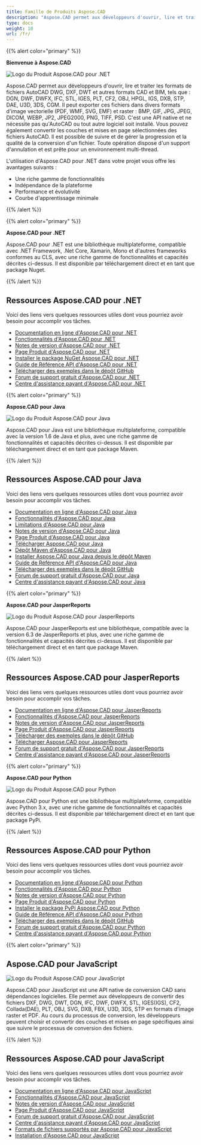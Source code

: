 ```yaml
---
title: Famille de Produits Aspose.CAD
description: "Aspose.CAD permet aux développeurs d'ouvrir, lire et traiter les formats de fichiers AutoCAD DWG, DXF, DWT et autres formats CAD et BIM, tels que : DGN, DWF, DWFX, IFC, STL, IGES, PLT, CF2, OBJ, HPGL, IGS, DXB, STP, DAE, U3D, 3DS, CGM"
type: docs
weight: 10
url: /fr/
---
```


{{% alert color="primary" %}}

**Bienvenue à Aspose.CAD**

![Logo du Produit Aspose.CAD pour .NET](/_assets/home_1.png)

Aspose.CAD permet aux développeurs d'ouvrir, lire et traiter les formats de fichiers AutoCAD DWG, DXF, DWT et autres formats CAD et BIM, tels que : DGN, DWF, DWFX, IFC, STL, IGES, PLT, CF2, OBJ, HPGL, IGS, DXB, STP, DAE, U3D, 3DS, CGM. Il peut exporter ces fichiers dans divers formats d'image vectorielle (PDF, WMF, SVG, EMF) et raster : BMP, GIF, JPG, JPEG, DICOM, WEBP, JP2, JPEG2000, PNG, TIFF, PSD. C'est une API native et ne nécessite pas qu'AutoCAD ou tout autre logiciel soit installé. Vous pouvez également convertir les couches et mises en page sélectionnées des fichiers AutoCAD.
Il est possible de suivre et de gérer la progression et la qualité de la conversion d'un fichier. Toute opération dispose d'un support d'annulation et est prête pour un environnement multi-thread.

L'utilisation d'Aspose.CAD pour .NET dans votre projet vous offre les avantages suivants :

- Une riche gamme de fonctionnalités
- Indépendance de la plateforme
- Performance et évolutivité
- Courbe d'apprentissage minimale

{{% /alert %}}

{{% alert color="primary" %}}

**Aspose.CAD pour .NET**

Aspose.CAD pour .NET est une bibliothèque multiplateforme, compatible avec .NET Framework, .Net Core, Xamarin, Mono et d'autres frameworks conformes au CLS, avec une riche gamme de fonctionnalités et capacités décrites ci-dessus. Il est disponible par téléchargement direct et en tant que package Nuget.

{{% /alert %}}

## **Ressources Aspose.CAD pour .NET**

Voici des liens vers quelques ressources utiles dont vous pourriez avoir besoin pour accomplir vos tâches.

- [Documentation en ligne d'Aspose.CAD pour .NET](/fr/cad/net/)
- [Fonctionnalités d'Aspose.CAD pour .NET](/fr/cad/net/product-overview/#advanced-api-features)
- [Notes de version d'Aspose.CAD pour .NET](https://releases.aspose.com/cad/net/release-notes/)
- [Page Produit d'Aspose.CAD pour .NET](https://products.aspose.com/cad/net/)
- [Installer le package NuGet Aspose.CAD pour .NET](https://www.nuget.org/packages/Aspose.CAD/)
- [Guide de Référence API d'Aspose.CAD pour .NET](https://reference.aspose.com/cad/net)
- [Télécharger des exemples dans le dépôt GitHub](https://github.com/aspose-cad/Aspose.CAD-for-.NET)
- [Forum de support gratuit d'Aspose.CAD pour .NET](https://forum.aspose.com/c/cad/19)
- [Centre d'assistance payant d'Aspose.CAD pour .NET](https://helpdesk.aspose.com/)

{{% alert color="primary" %}}

**Aspose.CAD pour Java**

![Logo du Produit Aspose.CAD pour Java](/_assets/home_2.png)

Aspose.CAD pour Java est une bibliothèque multiplateforme, compatible avec la version 1.6 de Java et plus, avec une riche gamme de fonctionnalités et capacités décrites ci-dessus. Il est disponible par téléchargement direct et en tant que package Maven.

{{% /alert %}}

## **Ressources Aspose.CAD pour Java**

Voici des liens vers quelques ressources utiles dont vous pourriez avoir besoin pour accomplir vos tâches.

- [Documentation en ligne d'Aspose.CAD pour Java](/fr/cad/java/)
- [Fonctionnalités d'Aspose.CAD pour Java](/fr/cad/java/product-overview/#advanced-api-features)
- [Limitations d'Aspose.CAD pour Java](/fr/cad/java/product-overview/#not-yet-supported)
- [Notes de version d'Aspose.CAD pour Java](https://releases.aspose.com/cad/java/release-notes/)
- [Page Produit d'Aspose.CAD pour Java](https://products.aspose.com/cad/java/)
- [Télécharger Aspose.CAD pour Java](https://releases.aspose.com/cad/java/)
- [Dépôt Maven d'Aspose.CAD pour Java](https://releases.aspose.com/java/repo/com/aspose/aspose-cad/)
- [Installer Aspose.CAD pour Java depuis le dépôt Maven](/fr/cad/java/installation/)
- [Guide de Référence API d'Aspose.CAD pour Java](https://reference.aspose.com/cad/java)
- [Télécharger des exemples dans le dépôt GitHub](https://github.com/aspose-cad/Aspose.CAD-for-Java)
- [Forum de support gratuit d'Aspose.CAD pour Java](https://forum.aspose.com/c/cad/19)
- [Centre d'assistance payant d'Aspose.CAD pour Java](https://helpdesk.aspose.com/)

{{% alert color="primary" %}}

**Aspose.CAD pour JasperReports**

![Logo du Produit Aspose.CAD pour JasperReports](/_assets/home_3.png)

Aspose.CAD pour JasperReports est une bibliothèque, compatible avec la version 6.3 de JasperReports et plus, avec une riche gamme de fonctionnalités et capacités décrites ci-dessus. Il est disponible par téléchargement direct et en tant que package Maven.

{{% /alert %}}

## **Ressources Aspose.CAD pour JasperReports**

Voici des liens vers quelques ressources utiles dont vous pourriez avoir besoin pour accomplir vos tâches.

- [Documentation en ligne d'Aspose.CAD pour JasperReports](/fr/cad/jasperreports/)
- [Fonctionnalités d'Aspose.CAD pour JasperReports](/fr/cad/jasperreports/features-overview/)
- [Notes de version d'Aspose.CAD pour JasperReports](https://releases.aspose.com/cad/jasperreports/release-notes/)
- [Page Produit d'Aspose.CAD pour JasperReports](https://products.aspose.com/cad/jasperreports/)
- [Télécharger des exemples dans le dépôt GitHub](https://github.com/aspose-cad/Aspose.CAD-for-JasperReports)
- [Télécharger Aspose.CAD pour JasperReports](https://downloads.aspose.com/cad/jasperreports)
- [Forum de support gratuit d'Aspose.CAD pour JasperReports](https://forum.aspose.com/c/cad/19)
- [Centre d'assistance payant d'Aspose.CAD pour JasperReports](https://helpdesk.aspose.com/)

{{% alert color="primary" %}}

**Aspose.CAD pour Python**

![Logo du Produit Aspose.CAD pour Python](/_assets/home_4.png)

Aspose.CAD pour Python est une bibliothèque multiplateforme, compatible avec Python 3.x, avec une riche gamme de fonctionnalités et capacités décrites ci-dessus. Il est disponible par téléchargement direct et en tant que package PyPi.

{{% /alert %}}

## **Ressources Aspose.CAD pour Python**

Voici des liens vers quelques ressources utiles dont vous pourriez avoir besoin pour accomplir vos tâches.

- [Documentation en ligne d'Aspose.CAD pour Python](/fr/cad/python-net/)
- [Fonctionnalités d'Aspose.CAD pour Python](/fr/cad/python-net/product-overview/#advanced-api-features)
- [Notes de version d'Aspose.CAD pour Python](https://releases.aspose.com/cad/python-net/release-notes/)
- [Page Produit d'Aspose.CAD pour Python](https://products.aspose.com/cad/python-net/)
- [Installer le package PyPi Aspose.CAD pour Python](https://pypi.org/project/aspose-cad/)
- [Guide de Référence API d'Aspose.CAD pour Python](https://reference.aspose.com/cad/python-net)
- [Télécharger des exemples dans le dépôt GitHub](https://github.com/aspose-cad/Aspose.CAD-for-Python)
- [Forum de support gratuit d'Aspose.CAD pour Python](https://forum.aspose.com/c/cad/19)
- [Centre d'assistance payant d'Aspose.CAD pour Python](https://helpdesk.aspose.com/)

{{% alert color="primary" %}}

## **Aspose.CAD pour JavaScript**

![Logo du Produit Aspose.CAD pour JavaScript](/_assets/home_5.png)

Aspose.CAD pour JavaScript est une API native de conversion CAD sans dépendances logicielles. Elle permet aux développeurs de convertir des fichiers DXF, DWG, DWT, DGN, IFC, DWF, DWFX, STL, IGES(IGS), CF2, Collada(DAE), PLT, OBJ, SVG, DXB, FBX, U3D, 3DS, STP en formats d'image raster et PDF.
Au cours du processus de conversion, les développeurs peuvent choisir et convertir des couches et mises en page spécifiques ainsi que suivre le processus de conversion des fichiers.

{{% /alert %}}

## **Ressources Aspose.CAD pour JavaScript**

Voici des liens vers quelques ressources utiles dont vous pourriez avoir besoin pour accomplir vos tâches.

- [Documentation en ligne d'Aspose.CAD pour JavaScript](/fr/cad/javascript-net/)
- [Fonctionnalités d'Aspose.CAD pour JavaScript](/fr/cad/javascript-net/features/)
- [Notes de version d'Aspose.CAD pour JavaScript](https://releases.aspose.com/cad/javascript-net/release-notes/)
- [Page Produit d'Aspose.CAD pour JavaScript](https://products.aspose.com/cad/javascript-net/)
- [Forum de support gratuit d'Aspose.CAD pour JavaScript](https://forum.aspose.com/c/cad/19)
- [Centre d'assistance payant d'Aspose.CAD pour JavaScript](https://helpdesk.aspose.com/)
- [Formats de fichiers supportés par Aspose.CAD pour JavaScript](/fr/cad/javascript-net/supported-file-formats/)
- [Installation d'Aspose.CAD pour JavaScript](/fr/cad/javascript-net/installation/)
